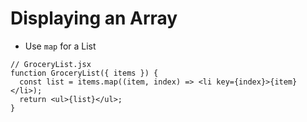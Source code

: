 # Displaying an Array

* Use `map` for a List

```
// GroceryList.jsx
function GroceryList({ items }) {
  const list = items.map((item, index) => <li key={index}>{item}</li>);
  return <ul>{list}</ul>;
}
```